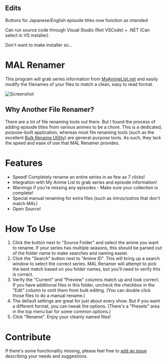 ## Edits
Buttons for Japanese/English episode titles now function as intended

Can run source code through Visual Studio (Not VSCode) + .NET (Can select in VS installer)

Don't want to make installer so...

# MAL Renamer
This program will grab series information from [MyAnimeList.net](https://myanimelist.net/) and easily modify the filenames of your files to match a clean, easy to read format.

![Screenshot](screenshots/demo.png)

## Why Another File Renamer?
There are a lot of file renaming tools out there. But I found the process of adding episode titles from various animes to be a chore. This is a dedicated, purpose-built application, whereas most file renaming tools (such as the excellent [Bulk Rename Utility](https://www.bulkrenameutility.co.uk/)) are general-purpose tools. As such, they lack the speed and ease of use that MAL Renamer provides. 

# Features
* Speed! Completely rename an entire series in as few as 7 clicks!
* Integration with My Anime List to grab series and episode information!
* Warnings if you're missing any episodes - Make sure your collection is complete!
* Special manual renaming for extra files (such as intros/outros that don't match MAL)
* Open Source!

# How To Use
1. Click the button next to "Source Folder" and select the anime you want to rename. If your series has multiple seasons, this should be parsed out of the folder name to make searches and naming easier.
2. Click the "Search" button next to "Anime ID". This will bring up a search window to select the correct series. MAL Renamer will attempt to pick the best match based on you folder names, but you'll need to verify this is correct.
3. Verify the "Current" and "Preview" columns match up and look correct. If you have additional files in this folder, uncheck the checkbox in the "Edit" column to omit them from bulk editing. (You can double click those files to do a manual rename.)
4. The default settings are great for just about every show. But if you want a different format, you can tweak the options. (There's a "Presets" area in the top menu bar for some common options.)
5. Click "Rename". Enjoy your cleanly named files!

# Contribute
If there's some functionality missing, please feel free to [add an issue](https://github.com/software-2/MAL-Renamer/issues) describing your needs and suggestions.
